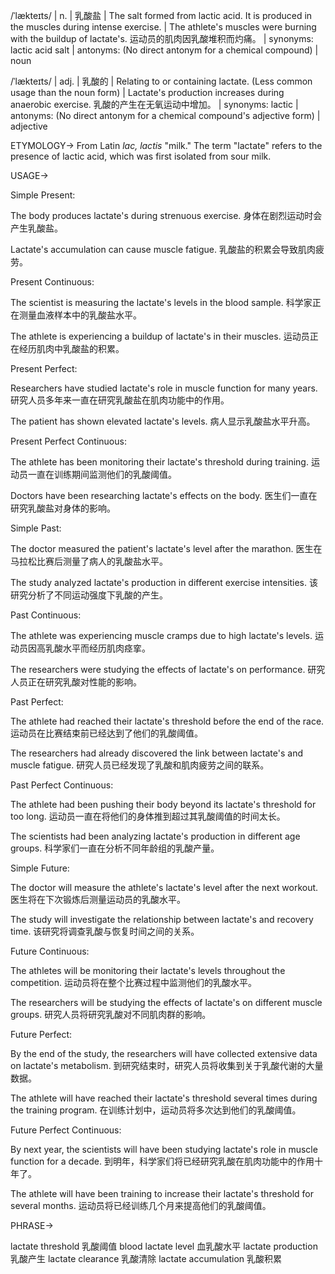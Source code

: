 /ˈlækteɪts/ | n. | 乳酸盐 |  The salt formed from lactic acid. It is produced in the muscles during intense exercise. | The athlete's muscles were burning with the buildup of lactate's.  运动员的肌肉因乳酸堆积而灼痛。 | synonyms: lactic acid salt | antonyms:  (No direct antonym for a chemical compound) | noun

/ˈlækteɪts/ | adj. | 乳酸的 | Relating to or containing lactate. (Less common usage than the noun form) |  Lactate's production increases during anaerobic exercise. 乳酸的产生在无氧运动中增加。 | synonyms: lactic | antonyms: (No direct antonym for a chemical compound's adjective form) | adjective


ETYMOLOGY->
From Latin *lac, lactis* "milk."  The term "lactate" refers to the presence of lactic acid, which was first isolated from sour milk.

USAGE->

Simple Present:

The body produces lactate's during strenuous exercise.  身体在剧烈运动时会产生乳酸盐。

Lactate's accumulation can cause muscle fatigue. 乳酸盐的积累会导致肌肉疲劳。


Present Continuous:

The scientist is measuring the lactate's levels in the blood sample.  科学家正在测量血液样本中的乳酸盐水平。

The athlete is experiencing a buildup of lactate's in their muscles.  运动员正在经历肌肉中乳酸盐的积累。


Present Perfect:

Researchers have studied lactate's role in muscle function for many years.  研究人员多年来一直在研究乳酸盐在肌肉功能中的作用。

The patient has shown elevated lactate's levels. 病人显示乳酸盐水平升高。


Present Perfect Continuous:

The athlete has been monitoring their lactate's threshold during training.  运动员一直在训练期间监测他们的乳酸阈值。

Doctors have been researching lactate's effects on the body.  医生们一直在研究乳酸盐对身体的影响。


Simple Past:

The doctor measured the patient's lactate's level after the marathon.  医生在马拉松比赛后测量了病人的乳酸盐水平。

The study analyzed lactate's production in different exercise intensities.  该研究分析了不同运动强度下乳酸的产生。


Past Continuous:

The athlete was experiencing muscle cramps due to high lactate's levels.  运动员因高乳酸水平而经历肌肉痉挛。

The researchers were studying the effects of lactate's on performance. 研究人员正在研究乳酸对性能的影响。


Past Perfect:

The athlete had reached their lactate's threshold before the end of the race.  运动员在比赛结束前已经达到了他们的乳酸阈值。

The researchers had already discovered the link between lactate's and muscle fatigue.  研究人员已经发现了乳酸和肌肉疲劳之间的联系。


Past Perfect Continuous:

The athlete had been pushing their body beyond its lactate's threshold for too long.  运动员一直在将他们的身体推到超过其乳酸阈值的时间太长。

The scientists had been analyzing lactate's production in different age groups. 科学家们一直在分析不同年龄组的乳酸产量。


Simple Future:

The doctor will measure the athlete's lactate's level after the next workout. 医生将在下次锻炼后测量运动员的乳酸水平。

The study will investigate the relationship between lactate's and recovery time. 该研究将调查乳酸与恢复时间之间的关系。



Future Continuous:

The athletes will be monitoring their lactate's levels throughout the competition. 运动员将在整个比赛过程中监测他们的乳酸水平。

The researchers will be studying the effects of lactate's on different muscle groups. 研究人员将研究乳酸对不同肌肉群的影响。


Future Perfect:

By the end of the study, the researchers will have collected extensive data on lactate's metabolism. 到研究结束时，研究人员将收集到关于乳酸代谢的大量数据。

The athlete will have reached their lactate's threshold several times during the training program.  在训练计划中，运动员将多次达到他们的乳酸阈值。


Future Perfect Continuous:

By next year, the scientists will have been studying lactate's role in muscle function for a decade.  到明年，科学家们将已经研究乳酸在肌肉功能中的作用十年了。

The athlete will have been training to increase their lactate's threshold for several months. 运动员将已经训练几个月来提高他们的乳酸阈值。


PHRASE->

lactate threshold 乳酸阈值
blood lactate level 血乳酸水平
lactate production 乳酸产生
lactate clearance 乳酸清除
lactate accumulation 乳酸积累
